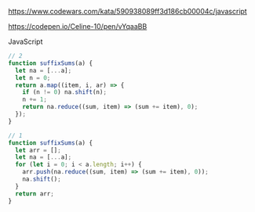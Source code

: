 https://www.codewars.com/kata/590938089ff3d186cb00004c/javascript

https://codepen.io/Celine-10/pen/vYqaaBB

JavaScript

```js
// 2
function suffixSums(a) {
  let na = [...a];
  let n = 0;
  return a.map((item, i, ar) => {
    if (n != 0) na.shift(n);
    n += 1;
    return na.reduce((sum, item) => (sum += item), 0);
  });
}
```

```js
// 1
function suffixSums(a) {
  let arr = [];
  let na = [...a];
  for (let i = 0; i < a.length; i++) {
    arr.push(na.reduce((sum, item) => (sum += item), 0));
    na.shift();
  }
  return arr;
}
```

